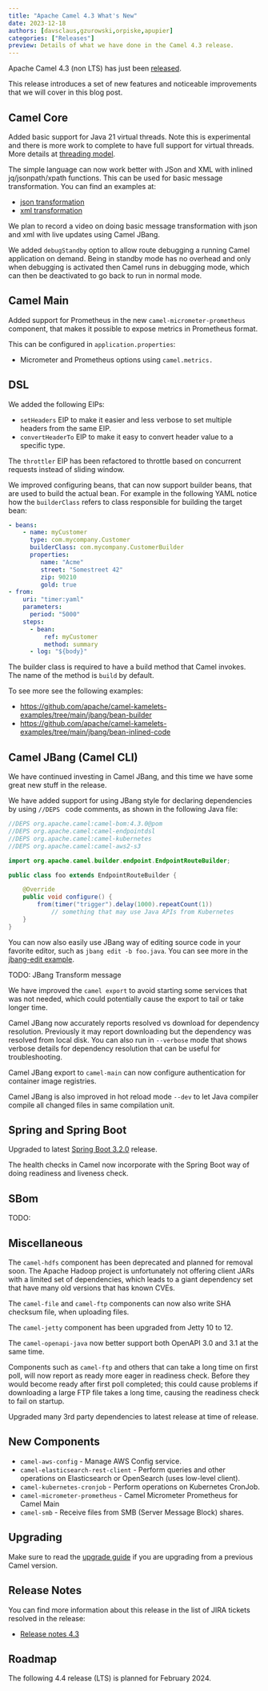```yaml
---
title: "Apache Camel 4.3 What's New"
date: 2023-12-18
authors: [davsclaus,gzurowski,orpiske,apupier]
categories: ["Releases"]
preview: Details of what we have done in the Camel 4.3 release.
---
```


Apache Camel 4.3 (non LTS) has just been [released](/blog/2023/12/RELEASE-4.3.0/).

This release introduces a set of new features and noticeable improvements that we will cover in this blog post.

## Camel Core

Added basic support for Java 21 virtual threads. Note this is experimental and there is more work to complete
to have full support for virtual threads. More details at [threading model](/manual/threading-model.html). 

The simple language can now work better with JSon and XML with inlined jq/jsonpath/xpath functions. This
can be used for basic message transformation. You can find an examples at:

- [json transformation](https://github.com/apache/camel-kamelets-examples/tree/main/jbang/json-transform)
- [xml transformation](/components/next/languages/xpath-language.html#_transforming_a_xml_message)

We plan to record a video on doing basic message transformation with json and xml with live updates using Camel JBang.

We added `debugStandby` option to allow route debugging a running Camel application on demand. Being in standby mode
has no overhead and only when debugging is activated then Camel runs in debugging mode, which can then be deactivated
to go back to run in normal mode.

## Camel Main

Added support for Prometheus in the new `camel-micrometer-prometheus` component, that makes it possible to expose
metrics in Prometheus format.

This can be configured in `application.properties`:

- Micrometer and Prometheus options using `camel.metrics.`

## DSL

We added the following EIPs:

- `setHeaders` EIP to make it easier and less verbose to set multiple headers from the same EIP.
- `convertHeaderTo` EIP to make it easy to convert header value to a specific type.

The `throttler` EIP has been refactored to throttle based on concurrent requests instead of sliding window.

We improved configuring beans, that can now support builder beans, that are used to build the actual bean.
For example in the following YAML notice how the `builderClass` refers to class responsible for building the target bean:

```yaml
- beans:
    - name: myCustomer
      type: com.mycompany.Customer
      builderClass: com.mycompany.CustomerBuilder
      properties:
         name: "Acme"
         street: "Somestreet 42"
         zip: 90210
         gold: true
- from:
    uri: "timer:yaml"
    parameters:
      period: "5000"
    steps:
      - bean:
          ref: myCustomer
          method: summary
      - log: "${body}"
```

The builder class is required to have a build method that Camel invokes. The name of the method is `build` by default.

To see more see the following examples:

- https://github.com/apache/camel-kamelets-examples/tree/main/jbang/bean-builder
- https://github.com/apache/camel-kamelets-examples/tree/main/jbang/bean-inlined-code

## Camel JBang (Camel CLI)

We have continued investing in Camel JBang, and this time we have some great new stuff in the release.

We have added support for using JBang style for declaring dependencies by using `//DEPS ` code comments, as shown
in the following Java file:

```java
//DEPS org.apache.camel:camel-bom:4.3.0@pom
//DEPS org.apache.camel:camel-endpointdsl
//DEPS org.apache.camel:camel-kubernetes
//DEPS org.apache.camel:camel-aws2-s3

import org.apache.camel.builder.endpoint.EndpointRouteBuilder;

public class foo extends EndpointRouteBuilder {

    @Override
    public void configure() {
        from(timer("trigger").delay(1000).repeatCount(1))
            // something that may use Java APIs from Kubernetes
    }
}
```

You can now also easily use JBang way of editing source code in your favorite editor, such as `jbang edit -b foo.java`.
You can see more in the [jbang-edit example](https://github.com/apache/camel-kamelets-examples/tree/main/jbang/jbang-edit).

TODO: JBang Transform message

We have improved the `camel export` to avoid starting some services that was not needed, which could potentially
cause the export to tail or take longer time.

Camel JBang now accurately reports resolved vs download for dependency resolution. Previously it may report downloading
but the dependency was resolved from local disk.  You can also run in `--verbose` mode that shows verbose details
for dependency resolution that can be useful for troubleshooting.

Camel JBang export to `camel-main` can now configure authentication for container image registries.

Camel JBang is also improved in hot reload mode `--dev` to let Java compiler compile all changed files in same compilation unit. 

## Spring and Spring Boot

Upgraded to latest [Spring Boot 3.2.0](https://spring.io/blog/2023/11/23/spring-boot-3-2-0-available-now) release.

The health checks in Camel now incorporate with the Spring Boot way of doing readiness and liveness check.

## SBom

TODO:

## Miscellaneous

The `camel-hdfs` component has been deprecated and planned for removal soon. The Apache Hadoop project is unfortunately
not offering client JARs with a limited set of dependencies, which leads to a giant dependency set that have many
old versions that has known CVEs.

The `camel-file` and `camel-ftp` components can now also write SHA checksum file, when uploading files.

The `camel-jetty` component has been upgraded from Jetty 10 to 12.

The `camel-openapi-java` now better support both OpenAPI 3.0 and 3.1 at the same time.

Components such as `camel-ftp` and others that can take a long time on first poll, will now report as ready
more eager in readiness check. Before they would become ready after first poll completed; this could cause
problems if downloading a large FTP file takes a long time, causing the readiness check to fail on startup.

Upgraded many 3rd party dependencies to latest release at time of release.

## New Components

- `camel-aws-config` - Manage AWS Config service.
- `camel-elasticsearch-rest-client` - Perform queries and other operations on Elasticsearch or OpenSearch (uses low-level client).
- `camel-kubernetes-cronjob` - Perform operations on Kubernetes CronJob.
- `camel-micrometer-prometheus` - Camel Micrometer Prometheus for Camel Main
- `camel-smb` - Receive files from SMB (Server Message Block) shares.

## Upgrading

Make sure to read the [upgrade guide](/manual/camel-4x-upgrade-guide-4_3.html) if you are upgrading from a previous Camel version.

## Release Notes

You can find more information about this release in the list of JIRA tickets resolved in the release:

- [Release notes 4.3](/releases/release-4.3.0/)

## Roadmap

The following 4.4 release (LTS) is planned for February 2024.

